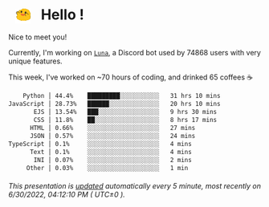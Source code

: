 <h1>   <img src="./spoinky.gif" style="vertical-align:middle;" width="30px">   Hello ! </h1>

Nice to meet you!

Currently, I'm working on <a href='https://github.com/Asgarrrr/Luna'>`Luna`</a>, a Discord bot used by 74868 users with very unique features.

This week, I've worked on ~70 hours of coding, and drinked 65 coffees ☕

```
    Python │ 44.4%    █████████░░░░░░░░░░░   31 hrs 10 mins
JavaScript │ 28.73%   ██████░░░░░░░░░░░░░░   20 hrs 10 mins
       EJS │ 13.54%   ███░░░░░░░░░░░░░░░░░   9 hrs 30 mins
       CSS │ 11.8%    ██░░░░░░░░░░░░░░░░░░   8 hrs 17 mins
      HTML │ 0.66%    ░░░░░░░░░░░░░░░░░░░░   27 mins
      JSON │ 0.57%    ░░░░░░░░░░░░░░░░░░░░   24 mins
TypeScript │ 0.1%     ░░░░░░░░░░░░░░░░░░░░   4 mins
      Text │ 0.1%     ░░░░░░░░░░░░░░░░░░░░   4 mins
       INI │ 0.07%    ░░░░░░░░░░░░░░░░░░░░   2 mins
     Other │ 0.03%    ░░░░░░░░░░░░░░░░░░░░   1 min
```

###### This presentation is [updated](https://github.com/Asgarrrr) automatically every 5 minute, most recently on 6/30/2022, 04:12:10 PM ( UTC±0 ).